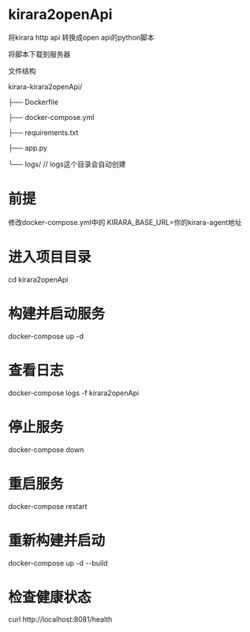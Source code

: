 # kirara2openApi
将kirara http api 转换成open api的python脚本

将脚本下载到服务器

文件结构

kirara-kirara2openApi/

├── Dockerfile

├── docker-compose.yml

├── requirements.txt

├── app.py

└── logs/
// logs这个目录会自动创建



# 前提
修改docker-compose.yml中的 KIRARA_BASE_URL=你的kirara-agent地址


# 进入项目目录
cd kirara2openApi
 
# 构建并启动服务
docker-compose up -d


 
# 查看日志
docker-compose logs -f kirara2openApi


# 停止服务
docker-compose down


# 重启服务
docker-compose restart
 
# 重新构建并启动
docker-compose up -d --build



# 检查健康状态
curl http://localhost:8081/health
